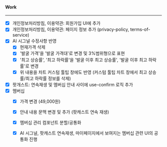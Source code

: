 
#### Work
---
- [x] 개인정보처리방침, 이용약관: 회원가입 UI에 추가
- [x] 개인정보처리방침, 이용약관: 페이지 정보 추가  (privacy-policy, terms-of-service)
- [x] AI 시그널 수정사항 반영
	- [x] 현재가격 삭제
	- [x] '발굴 가격'을 '발굴 가격대'로 변경 및 3%범위형으로 표현
	- [x] '최고 상승률', '최고 하락률'을 '발굴 이후 최고 상승률', '발굴 이후 최고 하락률'로 변경
	- [x] 위 내용을 차트 커스텀 툴팁 창에도 반영 (커스텀 툴팁 차트 창에서 최고 상승률/최고 하락률 정보를 삭제)

- [x] 팟개스트: 연속재생 및 멤버십 안내 사이에 use-confirm 로직 추가
- [x] 멤버십
	- [x] 가격 변경 (49,000원)
	- [x] 안내 내용 문맥 변경 및 추가 (팟캐스트 연속 재생)
	- [x] 멤버십 관리 컴포넌트 분할/공통화
	- [x] AI 시그널, 팟캐스트 연속재생, 마이페이지에서 보여지는 멤버십 관련 UI의 공통화 진행


